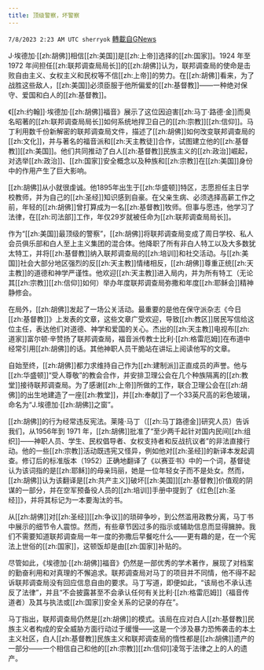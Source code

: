 ```yaml
---
title: 顶级警察，坏警察
---
```

`7/8/2023 2:23 AM UTC sherryok` [轉載自GNews](https://gnews.org/articles/1444585)

J·埃德加·[[zh:胡佛]]相信[[zh:美国]]是[[zh:上帝]]选择的[[zh:国家]]。1924 年至 1972 年间担任[[zh:联邦调查局局长]]的[[zh:胡佛]]认为，联邦调查局的使命是击败自由主义、女权主义和民权等不信[[zh:上帝]]的势力。在[[zh:胡佛]]看来，为了战胜这些敌人，[[zh:美国]]必须臣服于他所偏爱的[[zh:基督教]]——一种绝对保守、爱国和白人的[[zh:基督教]]。 

《[[zh:约翰]]·埃德加·[[zh:胡佛]]福音》展示了这位因迫害[[zh:马丁·路德·金]]而臭名昭著的[[zh:联邦调查局局长]]如何系统地捍卫自己的[[zh:宗教]][[zh:信仰]]。马丁利用数千份新解密的联邦调查局文件，描述了[[zh:胡佛]]如何改变联邦调查局的[[zh:文化]]，并与著名的福音派和[[zh:天主教徒]]合作，试图建立他的[[zh:基督教]][[zh:美国]]。他们共同推动了白人[[zh:基督教]]民族主义的[[zh:政治]]崛起，对选举[[zh:政治]]、[[zh:国家]]安全概念以及种族和[[zh:宗教]]在[[zh:美国]]身份中的作用产生了巨大影响。  

[[zh:胡佛]]从小就很虔诚。他1895年出生于[[zh:华盛顿]]特区，志愿担任主日学校教师，并为自己的[[zh:圣经]]知识感到自豪。在父亲生病、必须选择高薪工作之前，年轻的[[zh:胡佛]]曾打算成为一名[[zh:基督教]]牧师。但事与愿违，他学习了法律，在[[zh:司法部]]工作，年仅29岁就被任命为[[zh:联邦调查局局长]]。  

作为“[[zh:美国]]最顶级的警察”，[[zh:胡佛]]将联邦调查局变成了周日学校、私人会员俱乐部和白人至上主义集团的混合体。他降职了所有非白人特工以及大多数犹太特工，并将[[zh:基督教]]纳入联邦调查局的[[zh:培训]]和社交活动。与[[zh:美国]]社会大部分地区强烈的反[[zh:天主教]]情绪相反，[[zh:胡佛]]尊重正统[[zh:天主教]]的道德和神学严谨性。他欢迎[[zh:天主教]]进入局内，并为所有特工（无论其[[zh:宗教]][[zh:信仰]]如何）举办年度联邦调查局弥撒和年度[[zh:耶稣会]]精神静修会。  

在局外，[[zh:胡佛]]发起了一场公关活动。最重要的是他在保守派杂志《今日[[zh:基督教]]》上发表的文章，这些文章广受欢迎，导致[[zh:教区]]居民写信给这位主任，表达他们对道德、神学和爱国的关心。杰出的[[zh:天主教]]电视布[[zh:道家]]富尔顿·辛赞扬了联邦调查局，福音派传教士比利·[[zh:格雷厄姆]]在布道中经常引用[[zh:胡佛]]的话。其他神职人员干脆站在讲坛上阅读他写的文章。 

自始至终，[[zh:胡佛]]都力求维持自己作为[[zh:建制派]]正直成员的声誉。他与[[zh:华盛顿]]“受人尊敬”的教会合作，并安排卫理公会在几个种族隔离的[[zh:教堂]]接待联邦调查局。为了感谢[[zh:上帝]]所做的工作，联合卫理公会在[[zh:胡佛]]的出生地建造了一座[[zh:教堂]]，并[[zh:奉献]]了一个33英尺高的彩色玻璃，命名为“J.埃德加·[[zh:胡佛]]之窗”。 

[[zh:胡佛]]的行为经常违反宪法。莱隆·马丁（[[zh:马丁路德金]]研究人员）告诉我们，从1956年到 1971 年，[[zh:胡佛]]批准了“至少两千起针对国内民间[[zh:组织]]——神职人员、学生、民权倡导者、女权支持者和反战抗议者”的非法直接行动。他的一些[[zh:宗教]]活动既违宪又怪异，例如他对[[zh:圣经]]的新译本发起调查。修订后的标准版本（1952）正确地翻译了《以赛亚书》中的一个词，基督徒认为该词指的是[[zh:耶稣]]的母亲玛丽，她是一位年轻女子而不是处女。然而，[[zh:胡佛]]认为该翻译是[[zh:共产主义]]破坏[[zh:美国]][[zh:基督教]]价值观的阴谋的一部分，并在空军预备役人员的[[zh:培训]]手册中提到了《红色[[zh:圣经]]》，并将其标记为一本要淘汰的书。  

从[[zh:胡佛]]对[[zh:圣经]][[zh:争议]]的琐碎争吵，到公然滥用政教分离，马丁书中展示的细节令人震惊。然而，有些章节因过多的指示或辅助信息而显得臃肿。我们不需要知道联邦调查局一年一度的弥撒后早餐吃什么——更有趣的是，在一个宪法上世俗的[[zh:国家]]，这顿饭却是由[[zh:国家]]补贴的。   

尽管如此，《埃德加·[[zh:胡佛]]福音》仍然是一部优秀的学术著作，展现了对档案的勤奋利用和对真理的不懈追求。联邦调查局对马丁的项目并不同情，他不得不起诉联邦调查局没有回应信息自由的要求。马丁写道，即便如此，“该局也不承认违反了法律”，并且“不会披露甚至不会承认任何有关比利·[[zh:格雷厄姆]]（福音传道者）及其与执法或[[zh:国家]]安全关系的记录的存在”。 

马丁指出，联邦调查局仍然是[[zh:胡佛]]的模式。该局在应对白人[[zh:基督教]]民族主义者构成的安全威胁方面行动过于缓慢——这是一个涉及暴力恐怖袭击的本土主义社区，白人[[zh:基督教]]民族主义和联邦调查局的惰性都是[[zh:胡佛]]遗产的一部分——一个相信自己和他的[[zh:宗教]][[zh:信仰]]凌驾于法律之上的人的遗产。
